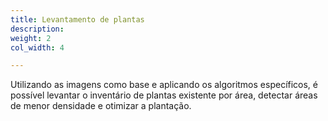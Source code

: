 ```yaml
---
title: Levantamento de plantas
description: 
weight: 2
col_width: 4

---
```

Utilizando as imagens como base e aplicando os algoritmos específicos, é possível levantar o inventário de plantas existente por área, detectar áreas de menor densidade e otimizar a plantação.